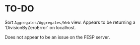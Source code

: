 # TO-DO

Sort `Aggregates/Aggregates/Web` view. Appears to be returning a 'DivisionByZeroError' on localhost.

Does not appear to be an issue on the FESP server.